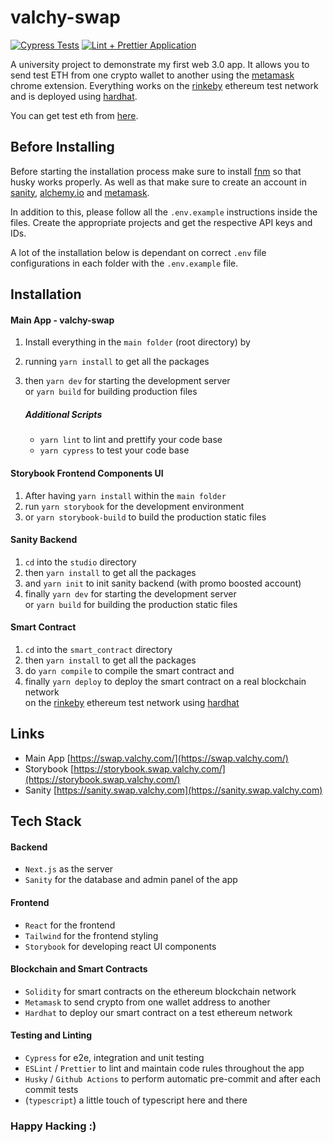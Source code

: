 # valchy-swap

[![Cypress Tests](https://github.com/Valchy/valchy-swap/actions/workflows/cypress-tests.js.yml/badge.svg)](https://github.com/Valchy/valchy-swap/actions/workflows/cypress-tests.js.yml)
[![Lint + Prettier Application](https://github.com/Valchy/valchy-swap/actions/workflows/lint-prettier.js.yml/badge.svg)](https://github.com/Valchy/valchy-swap/actions/workflows/lint-prettier.js.yml)

A university project to demonstrate my first web 3.0 app. It allows you to send test ETH from one crypto wallet to another using the [metamask](https://chrome.google.com/webstore/detail/metamask/nkbihfbeogaeaoehlefnkodbefgpgknn?hl=en) chrome extension. Everything works on the [rinkeby](https://www.rinkeby.io/) ethereum test network and is deployed using [hardhat](https://hardhat.org/).

You can get test eth from [here](https://faucets.chain.link/rinkeby).

## Before Installing

Before starting the installation process make sure to install [fnm](https://github.com/Schniz/fnm) so that husky works properly. As well as that make sure to create an account in [sanity](https://www.sanity.io), [alchemy.io](https://dashboard.alchemyapi.io/) and [metamask](https://chrome.google.com/webstore/detail/metamask/nkbihfbeogaeaoehlefnkodbefgpgknn?hl=en).

In addition to this, please follow all the `.env.example` instructions inside the files. Create the appropriate projects and get the respective API keys and IDs.

A lot of the installation below is dependant on correct `.env` file configurations in each folder with the `.env.example` file.

## Installation

#### Main App - valchy-swap

1. Install everything in the `main folder` (root directory) by
2. running `yarn install` to get all the packages
3. then `yarn dev` for starting the development server  
   or `yarn build` for building production files

    ##### Additional Scripts

    - `yarn lint` to lint and prettify your code base
    - `yarn cypress` to test your code base

#### Storybook Frontend Components UI

1. After having `yarn install` within the `main folder`
2. run `yarn storybook` for the development environment
3. or `yarn storybook-build` to build the production static files

#### Sanity Backend

1. `cd` into the `studio` directory
2. then `yarn install` to get all the packages
3. and `yarn init` to init sanity backend (with promo boosted account)
4. finally `yarn dev` for starting the development server  
   or `yarn build` for building the production static files

#### Smart Contract

1. `cd` into the `smart_contract` directory
2. then `yarn install` to get all the packages
3. do `yarn compile` to compile the smart contract and
4. finally `yarn deploy` to deploy the smart contract on a real blockchain network  
   on the [rinkeby](https://www.rinkeby.io/) ethereum test network using [hardhat](https://hardhat.org/)

## Links

-   Main App [https://swap.valchy.com/](https://swap.valchy.com/)
-   Storybook [https://storybook.swap.valchy.com/](https://storybook.swap.valchy.com/)
-   Sanity [https://sanity.swap.valchy.com](https://sanity.swap.valchy.com)

## Tech Stack

#### Backend

-   `Next.js` as the server
-   `Sanity` for the database and admin panel of the app

#### Frontend

-   `React` for the frontend
-   `Tailwind` for the frontend styling
-   `Storybook` for developing react UI components

#### Blockchain and Smart Contracts

-   `Solidity` for smart contracts on the ethereum blockchain network
-   `Metamask` to send crypto from one wallet address to another
-   `Hardhat` to deploy our smart contract on a test ethereum network

#### Testing and Linting

-   `Cypress` for e2e, integration and unit testing
-   `ESLint` / `Prettier` to lint and maintain code rules throughout the app
-   `Husky` / `Github Actions` to perform automatic pre-commit and after each commit tests
-   (`typescript`) a little touch of typescript here and there

### Happy Hacking :)
